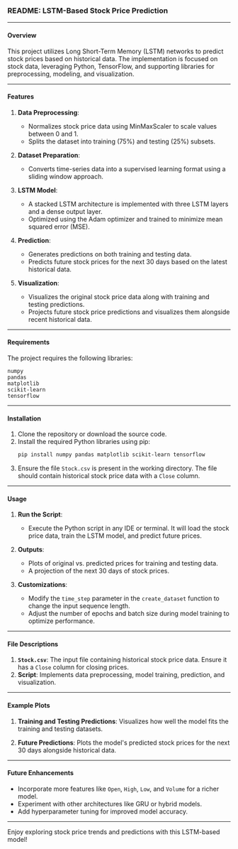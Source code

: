 ### README: LSTM-Based Stock Price Prediction

---

#### Overview
This project utilizes Long Short-Term Memory (LSTM) networks to predict stock prices based on historical data. The implementation is focused on stock data, leveraging Python, TensorFlow, and supporting libraries for preprocessing, modeling, and visualization.

---

#### Features
1. **Data Preprocessing**:
   - Normalizes stock price data using MinMaxScaler to scale values between 0 and 1.
   - Splits the dataset into training (75%) and testing (25%) subsets.

2. **Dataset Preparation**:
   - Converts time-series data into a supervised learning format using a sliding window approach.

3. **LSTM Model**:
   - A stacked LSTM architecture is implemented with three LSTM layers and a dense output layer.
   - Optimized using the Adam optimizer and trained to minimize mean squared error (MSE).

4. **Prediction**:
   - Generates predictions on both training and testing data.
   - Predicts future stock prices for the next 30 days based on the latest historical data.

5. **Visualization**:
   - Visualizes the original stock price data along with training and testing predictions.
   - Projects future stock price predictions and visualizes them alongside recent historical data.

---

#### Requirements

The project requires the following libraries:

```plaintext
numpy
pandas
matplotlib
scikit-learn
tensorflow
```

---

#### Installation

1. Clone the repository or download the source code.
2. Install the required Python libraries using pip:
   ```bash
   pip install numpy pandas matplotlib scikit-learn tensorflow
   ```
3. Ensure the file `Stock.csv` is present in the working directory. The file should contain historical stock price data with a `Close` column.

---

#### Usage

1. **Run the Script**:
   - Execute the Python script in any IDE or terminal. It will load the stock price data, train the LSTM model, and predict future prices.

2. **Outputs**:
   - Plots of original vs. predicted prices for training and testing data.
   - A projection of the next 30 days of stock prices.

3. **Customizations**:
   - Modify the `time_step` parameter in the `create_dataset` function to change the input sequence length.
   - Adjust the number of epochs and batch size during model training to optimize performance.

---

#### File Descriptions

1. **`Stock.csv`**: The input file containing historical stock price data. Ensure it has a `Close` column for closing prices.
2. **Script**: Implements data preprocessing, model training, prediction, and visualization.

---

#### Example Plots

1. **Training and Testing Predictions**:
   Visualizes how well the model fits the training and testing datasets.

2. **Future Predictions**:
   Plots the model's predicted stock prices for the next 30 days alongside historical data.

---

#### Future Enhancements
- Incorporate more features like `Open`, `High`, `Low`, and `Volume` for a richer model.
- Experiment with other architectures like GRU or hybrid models.
- Add hyperparameter tuning for improved model accuracy.

---

Enjoy exploring stock price trends and predictions with this LSTM-based model!